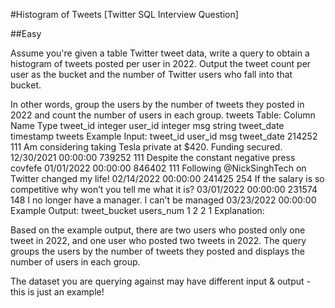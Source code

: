 #Histogram of Tweets [Twitter SQL Interview Question]

##Easy

Assume you're given a table Twitter tweet data, write a query to obtain a histogram of tweets posted per user in 2022. Output the tweet count per user as the bucket and the number of Twitter users who fall into that bucket.

In other words, group the users by the number of tweets they posted in 2022 and count the number of users in each group.
tweets Table:
Column Name	Type
tweet_id	integer
user_id	integer
msg	string
tweet_date	timestamp
tweets Example Input:
tweet_id	user_id	msg	tweet_date
214252	111	Am considering taking Tesla private at $420. Funding secured.	12/30/2021 00:00:00
739252	111	Despite the constant negative press covfefe	01/01/2022 00:00:00
846402	111	Following @NickSinghTech on Twitter changed my life!	02/14/2022 00:00:00
241425	254	If the salary is so competitive why won’t you tell me what it is?	03/01/2022 00:00:00
231574	148	I no longer have a manager. I can't be managed	03/23/2022 00:00:00
Example Output:
tweet_bucket	users_num
1	2
2	1
Explanation:

Based on the example output, there are two users who posted only one tweet in 2022, and one user who posted two tweets in 2022. The query groups the users by the number of tweets they posted and displays the number of users in each group.

The dataset you are querying against may have different input & output - this is just an example!
